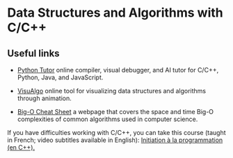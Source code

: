 # Data Structures and Algorithms with C/C++

## Useful links 

- [Python Tutor](https://pythontutor.com) online compiler, visual debugger, and AI tutor for C/C++, Python, Java, and JavaScript.

- [VisuAlgo](https://visualgo.net) online tool for visualizing data structures and algorithms through animation.

- [Big-O Cheat Sheet](https://www.bigocheatsheet.com/) a webpage that covers the space and time Big-O complexities of common algorithms used in computer science.

If you have difficulties working with C/C++, you can take this course (taught in French; video subtitles available in English): [Initiation à la programmation (en C++).](https://www.coursera.org/learn/initiation-programmation-cpp)